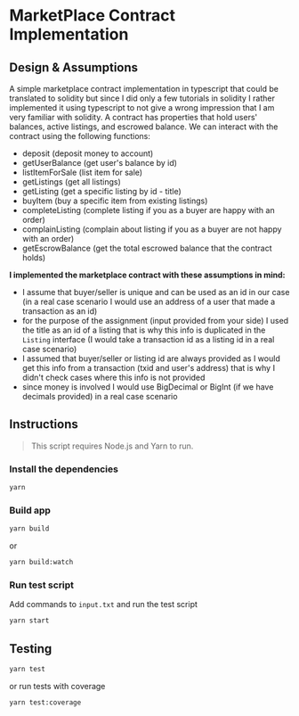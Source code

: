 # MarketPlace Contract Implementation

## Design & Assumptions

A simple marketplace contract implementation in typescript that could be translated to solidity but since I did only a few tutorials in solidity I rather implemented it using typescript to not give a wrong impression that I am very familiar with solidity.
A contract has properties that hold users' balances, active listings, and escrowed balance. We can interact with the contract using the following functions:

- deposit (deposit money to account)
- getUserBalance (get user's balance by id)
- listItemForSale (list item for sale)
- getListings (get all listings)
- getListing (get a specific listing by id - title)
- buyItem (buy a specific item from existing listings)
- completeListing (complete listing if you as a buyer are happy with an order)
- complainListing (complain about listing if you as a buyer are not happy with an order)
- getEscrowBalance (get the total escrowed balance that the contract holds)

**I implemented the marketplace contract with these assumptions in mind:**

- I assume that buyer/seller is unique and can be used as an id in our case (in a real case scenario I would use an address of a user that made a transaction as an id)
- for the purpose of the assignment (input provided from your side) I used the title as an id of a listing that is why this info is duplicated in the `Listing` interface (I would take a transaction id as a listing id in a real case scenario)
- I assumed that buyer/seller or listing id are always provided as I would get this info from a transaction (txid and user's address) that is why I didn't check cases where this info is not provided
- since money is involved I would use BigDecimal or BigInt (if we have decimals provided) in a real case scenario

## Instructions

> This script requires Node.js and Yarn to run.

### Install the dependencies

```sh
yarn
```

### Build app

```sh
yarn build
```

or

```sh
yarn build:watch
```

### Run test script

Add commands to `input.txt` and run the test script

```sh
yarn start
```

## Testing

```sh
yarn test
```

or run tests with coverage

```sh
yarn test:coverage
```
